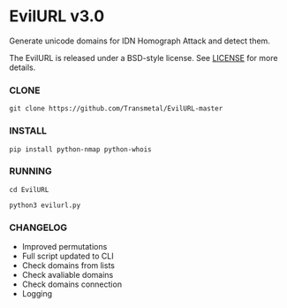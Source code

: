 EvilURL v3.0
==
Generate unicode domains for IDN Homograph Attack and detect them.

The EvilURL is released under a BSD-style license. See
[LICENSE](LICENSE) for more details.

### CLONE
```
git clone https://github.com/Transmetal/EvilURL-master
```
### INSTALL
```
pip install python-nmap python-whois
```
### RUNNING
```
cd EvilURL
```
```
python3 evilurl.py
```
### CHANGELOG
* Improved permutations
* Full script updated to CLI
* Check domains from lists
* Check avaliable domains
* Check domains connection
* Logging
